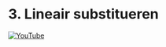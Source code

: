 # 3. Lineair substitueren

[![YouTube](http://i.ytimg.com/vi/JMsf_D0Hbn4/hqdefault.jpg)](https://www.youtube.com/watch?v=JMsf_D0Hbn4)
